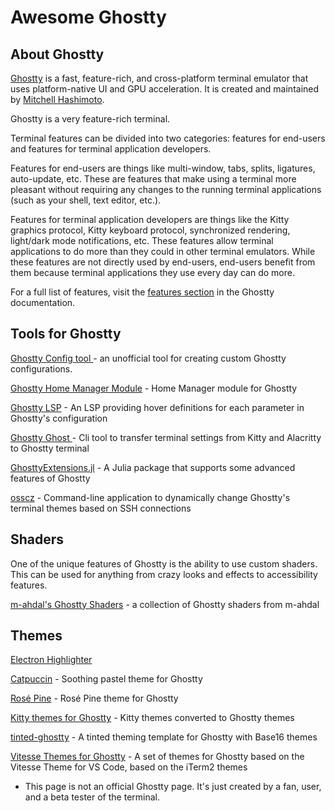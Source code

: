# Awesome Ghostty

## About Ghostty
[Ghostty](https://ghostty.org/) is a fast, feature-rich, and cross-platform terminal emulator that uses platform-native UI and GPU acceleration. It is created and maintained by [Mitchell Hashimoto](https://github.com/mitchellh).

Ghostty is a very feature-rich terminal.

Terminal features can be divided into two categories: features for end-users and features for terminal application developers.

Features for end-users are things like multi-window, tabs, splits, ligatures, auto-update, etc. These are features that make using a terminal more pleasant without requiring any changes to the running terminal applications (such as your shell, text editor, etc.).

Features for terminal application developers are things like the Kitty graphics protocol, Kitty keyboard protocol, synchronized rendering, light/dark mode notifications, etc. These features allow terminal applications to do more than they could in other terminal emulators. While these features are not directly used by end-users, end-users benefit from them because terminal applications they use every day can do more.

For a full list of features, visit the [features section](https://ghostty.org/docs/features) in the Ghostty documentation.

## Tools for Ghostty
[Ghostty Config tool ](https://ghostty.zerebos.com/) - an unofficial tool for creating custom Ghostty configurations.

[Ghostty Home Manager Module](https://github.com/clo4/ghostty-hm-module) - Home Manager module for Ghostty

[Ghostty LSP](https://github.com/matthewmturner/ghostty-lsp) - An LSP providing hover definitions for each parameter in Ghostty's configuration

[Ghostty Ghost ](https://github.com/gambithunt/ghostty-ghost) - Cli tool to transfer terminal settings from Kitty and Alacritty to Ghostty terminal

[GhosttyExtensions.jl](https://github.com/piechologist/GhosttyExtensions.jl) - A Julia package that supports some advanced features of Ghostty

[osscz](https://github.com/kontza/osscz) - Command-line application to dynamically change Ghostty's terminal themes based on SSH connections

## Shaders
One of the unique features of Ghostty is the ability to use custom shaders. This can be used for anything from crazy looks and effects to accessibility features.

[m-ahdal's Ghostty Shaders](https://github.com/m-ahdal/ghostty-shaders) - a collection of Ghostty shaders from m-ahdal

## Themes
[Electron Highlighter](https://github.com/electron-highlighter/ghostty)

[Catpuccin](https://github.com/catppuccin/ghostty) - Soothing pastel theme for Ghostty

[Rosé Pine](https://github.com/rose-pine/ghostty) - Rosé Pine theme for Ghostty

[Kitty themes for Ghostty](https://github.com/hroi/ghostty-themes) - Kitty themes converted to Ghostty themes

[tinted-ghostty](https://github.com/bezhermoso/tinted-ghostty) - A tinted theming template for Ghostty with Base16 themes

[Vitesse Themes for Ghostty](https://github.com/hamlim/vitesse-ghostty-theme) - A set of themes for Ghostty based on the Vitesse Theme for VS Code, based on the iTerm2 themes


* This page is not an official Ghostty page. It's just created by a fan, user, and a beta tester of the terminal.
